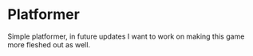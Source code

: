 # Platformer
Simple platformer, in future updates I want to work on making this game more fleshed out as well.
